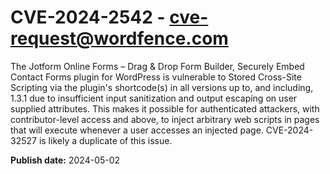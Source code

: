 # CVE-2024-2542 - cve-request@wordfence.com

The Jotform Online Forms – Drag & Drop Form Builder, Securely Embed Contact Forms plugin for WordPress is vulnerable to Stored Cross-Site Scripting via the plugin's shortcode(s) in all versions up to, and including, 1.3.1 due to insufficient input sanitization and output escaping on user supplied attributes. This makes it possible for authenticated attackers, with contributor-level access and above, to inject arbitrary web scripts in pages that will execute whenever a user accesses an injected page. CVE-2024-32527 is likely a duplicate of this issue.

**Publish date:** 2024-05-02
